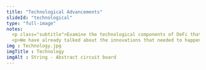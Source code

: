 ```yaml
--- 
title: "Technological Advancements"
slideId: "technological"
type: "full-image"
notes:  
  <p class="subtitle">Examine the technological components of DeFi that were required for the ecosystem to take shape. Both NFTs and stablecoins were crucial inventions that were necessary to create a cryptocurrency climate for DeFi to thirve.</p>
  <p>We have already talked about the innovations that needed to happen for there to even be a DeFi ecosystem. Now that it is developed, there are certain practices and ideals that have become apparent as more decentralized applications have been released. There are some common traits between the technological advancements that have come together to make DeFi a reality.</p>
img : Technology.jpg
imgTitle : Technology
imgAlt : String - Abstract circuit board
---
```

